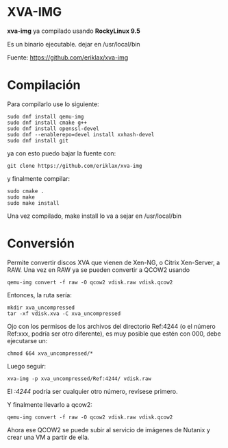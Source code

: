 XVA-IMG
=======

**xva-img** ya compilado usando **RockyLinux 9.5**

Es un binario ejecutable. dejar en /usr/local/bin

Fuente: https://github.com/eriklax/xva-img

Compilación
=======

Para compilarlo use lo siguiente:

    sudo dnf install qemu-img
    sudo dnf install cmake g++
    sudo dnf install openssl-devel
    sudo dnf --enablerepo=devel install xxhash-devel
    sudo dnf install git

ya con esto puedo bajar la fuente con:

    git clone https://github.com/eriklax/xva-img

y finalmente compilar:

    sudo cmake .
    sudo make
    sudo make install

Una vez compilado, make install lo va a sejar en /usr/local/bin

Conversión
=======

Permite convertir discos XVA que vienen de Xen-NG, o Citrix Xen-Server, a RAW.  Una vez en RAW ya se pueden convertir a QCOW2 usando

    qemu-img convert -f raw -O qcow2 vdisk.raw vdisk.qcow2

Entonces, la ruta sería:

    mkdir xva_uncompressed
    tar -xf vdisk.xva -C xva_uncompressed

Ojo con los permisos de los archivos del directorio Ref:4244 (o el número Ref:xxx, podría ser otro diferente), es muy posible que estén con 000, debe ejecutarse un:

    chmod 664 xva_uncompressed/*

Luego seguir:

    xva-img -p xva_uncompressed/Ref:4244/ vdisk.raw

El _:4244_ podría ser cualquier otro número, revísese primero.

Y finalmente llevarlo a qcow2:

    qemu-img convert -f raw -O qcow2 vdisk.raw vdisk.qcow2

Ahora ese QCOW2 se puede subir al servicio de imágenes de Nutanix y crear una VM a partir de ella.


    

